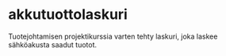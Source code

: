# akkutuottolaskuri
Tuotejohtamisen projektikurssia varten tehty laskuri, joka laskee sähköakusta saadut tuotot.
